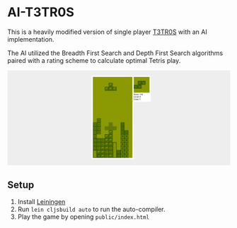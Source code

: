 # AI-T3TR0S

This is a heavily modified version of single player
[T3TR0S](http://github.com/imalooney/t3tr0s) with an AI implementation. 

The AI utilized the Breadth First Search and Depth First Search algorithms paired with a rating scheme to calculate optimal Tetris play.

![screen](screen.png)

## Setup

1. Install [Leiningen](http://leiningen.org)
1. Run `lein cljsbuild auto` to run the auto-compiler.
1. Play the game by opening `public/index.html`

